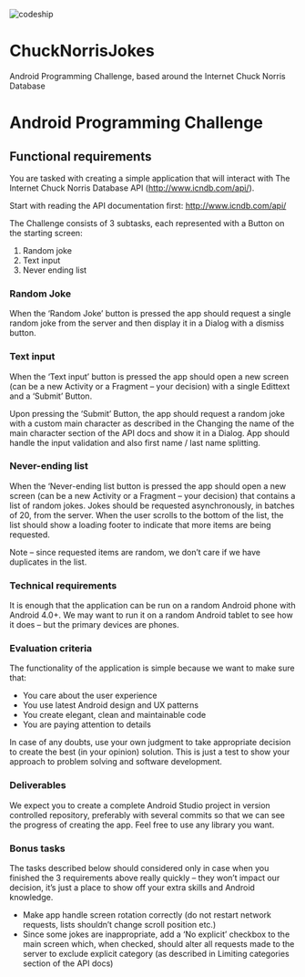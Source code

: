 ![codeship](https://codeship.com/projects/bf53e4b0-979b-0134-fc85-4e0cbd91c6dd/status?branch=master)

# ChuckNorrisJokes
Android Programming Challenge, based around the Internet Chuck Norris Database

# Android Programming Challenge
## Functional requirements
You are tasked with creating a simple application that will interact with The Internet Chuck Norris Database API (http://www.icndb.com/api/).

Start with reading the API documentation first:
http://www.icndb.com/api/

The Challenge consists of 3 subtasks, each represented with a Button on the starting screen:
1) Random joke
2) Text input
3) Never ending list

### Random Joke
When the ‘Random Joke’ button is pressed the app should request a single random joke from the server and then display it in a Dialog with a dismiss button.

### Text input
When the ‘Text input’ button is pressed the app should open a new screen (can be a new Activity or a Fragment – your decision) with a single Edittext and a ‘Submit’ Button.

Upon pressing the ‘Submit’ Button, the app should request a random joke with a custom main character as described in the Changing the name of the main character section of the API docs and show it in a Dialog. App should handle the input validation and also first name / last name splitting.

### Never-ending list
When the ‘Never-ending list button is pressed the app should open a new screen (can be a new Activity or a Fragment – your decision) that contains a list of random jokes. Jokes should be requested asynchronously, in batches of 20, from the server. When the user scrolls
to the bottom of the list, the list should show a loading footer to indicate that more items are being requested.

Note – since requested items are random, we don’t care if we have duplicates in the list.

### Technical requirements
It is enough that the application can be run on a random Android phone with Android 4.0+. We may want to run it on a random Android tablet to see how it does – but the primary devices are phones.

### Evaluation criteria
The functionality of the application is simple because we want to make sure that:
* You care about the user experience
* You use latest Android design and UX patterns
* You create elegant, clean and maintainable code
* You are paying attention to details

In case of any doubts, use your own judgment to take appropriate decision to create the best (in your opinion) solution. This is just a test to show your approach to problem solving and software development.

### Deliverables
We expect you to create a complete Android Studio project in version controlled repository, preferably with several commits so that we can see the progress of creating the app.
Feel free to use any library you want.

### Bonus tasks
The tasks described below should considered only in case when you finished the 3 requirements above really quickly – they won’t impact our decision, it’s just a place to show off your extra skills and Android knowledge.
* Make app handle screen rotation correctly (do not restart network requests, lists shouldn’t change scroll position etc.)
* Since some jokes are inappropriate, add a ‘No explicit’ checkbox to the main screen which, when checked, should alter all requests
made to the server to exclude explicit category (as described in Limiting categories section of the API docs)
